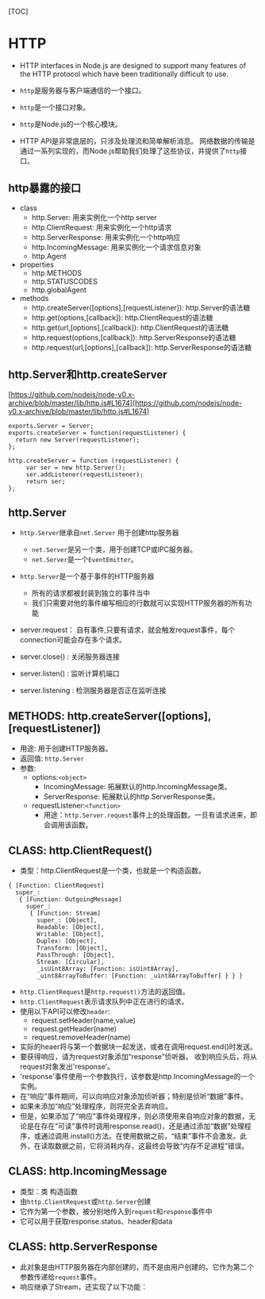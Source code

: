 [TOC]

# HTTP

- HTTP interfaces in Node.js are designed to support many features of the HTTP protocol which have been traditionally difficult to use.

- `http`是服务器与客户端通信的一个接口。
- `http`是一个接口对象。
- `http`是Node.js的一个核心模块。
- HTTP API是非常底层的，只涉及处理流和简单解析消息。
网络数据的传输是通过一系列实现的，而Node.js帮助我们处理了这些协议，并提供了`http`接口。

## http暴露的接口
- class
  - http.Server: 用来实例化一个http server
  - http.ClientRequest: 用来实例化一个http请求
  - http.ServerResponse: 用来实例化一个http响应
  - http.IncomingMessage: 用来实例化一个请求信息对象
  - http.Agent
- properties
  - http.METHODS
  - http.STATUSCODES
  - http.globalAgent
- methods
    - http.createServer([options],[requestListener]): http.Server的语法糖
    - http.get(options,[callback]): http.ClientRequest的语法糖
    - http.get(url,[options],[callback]): http.ClientRequest的语法糖
    - http.request(options,[callback]): http.ServerResponse的语法糖
    - http.request(url,[options],[callback]): http.ServerResponse的语法糖

## http.Server和http.createServer

[https://github.com/nodejs/node-v0.x-archive/blob/master/lib/http.js#L1674](https://github.com/nodejs/node-v0.x-archive/blob/master/lib/http.js#L1674)
```
exports.Server = Server;
exports.createServer = function(requestListener) {
  return new Server(requestListener);
};
```
```
http.createServer = function (requestListener) {
     var ser = new http.Server();
     ser.addListener(requestListener);
     return ser;
};
```


## http.Server
- `http.Server`继承自`net.Server` 用于创建http服务器
  - `net.Server`是另一个类，用于创建TCP或IPC服务器。
  - `net.Server`是一个`EventEmitter`。
- `http.Server`是一个基于事件的HTTP服务器
  - 所有的请求都被封装到独立的事件当中
  - 我们只需要对他的事件编写相应的行数就可以实现HTTP服务器的所有功能


- server.request： 自有事件,只要有请求，就会触发request事件，每个connection可能会存在多个请求。
- server.close() : 关闭服务器连接
- server.listen() : 监听计算机端口
- server.listening : 检测服务器是否正在监听连接

## METHODS: http.createServer([options],[requestListener])
- 用途: 用于创建HTTP服务器。
- 返回值: `http.Server`
- 参数:
  - options:`<object>`
    - IncomingMessage: 拓展默认的http.IncomingMessage类。
    - ServerResponse: 拓展默认的http.ServerResponse类。
  - requestListener:`<function>`
    - 用途：`http.Server.request`事件上的处理函数。一旦有请求进来，即会调用该函数。





## CLASS: http.ClientRequest()
- 类型：http.ClientRequest是一个类，也就是一个构造函数。
```
{ [Function: ClientRequest]
  super_:
   { [Function: OutgoingMessage]
     super_:
      { [Function: Stream]
        super_: [Object],
        Readable: [Object],
        Writable: [Object],
        Duplex: [Object],
        Transform: [Object],
        PassThrough: [Object],
        Stream: [Circular],
        _isUint8Array: [Function: isUint8Array],
        _uint8ArrayToBuffer: [Function: _uint8ArrayToBuffer] } } }
```
- `http.ClientRequest`是`http.request()`方法的返回值。
- `http.ClientRequest`表示请求队列中正在进行的请求。
- 使用以下API可以修改`header`:
  - request.setHeader(name,value)
  - request.getHeader(name)
  - request.removeHeader(name)
- 实际的heaer将与第一个数据块一起发送，或者在调用request.end()时发送。
- 要获得响应，请为request对象添加“response”侦听器。 收到响应头后，将从request对象发出'response'。
- 'response'事件使用一个参数执行，该参数是http.IncomingMessage的一个实例。
- 在“响应”事件期间，可以向响应对象添加侦听器；特别是侦听“数据”事件。
- 如果未添加“响应”处理程序，则将完全丢弃响应。
- 但是，如果添加了“响应”事件处理程序，则必须使用来自响应对象的数据，无论是在存在“可读”事件时调用response.read()，还是通过添加“数据”处理程序，或通过调用.install()方法。在使用数据之前，“结束”事件不会激发。此外，在读取数据之前，它将消耗内存，这最终会导致“内存不足进程”错误。

## CLASS: http.IncomingMessage
- 类型：类 构造函数
- 由`http.ClientRequest`或`http.Server`创建
- 它作为第一个参数，被分别地传入到`request`和`response`事件中
- 它可以用于获取response.status、header和data


## CLASS: http.ServerResponse
- 此对象是由HTTP服务器在内部创建的，而不是由用户创建的。它作为第二个参数传递给`request`事件。
- 响应继承了Stream，还实现了以下功能：






